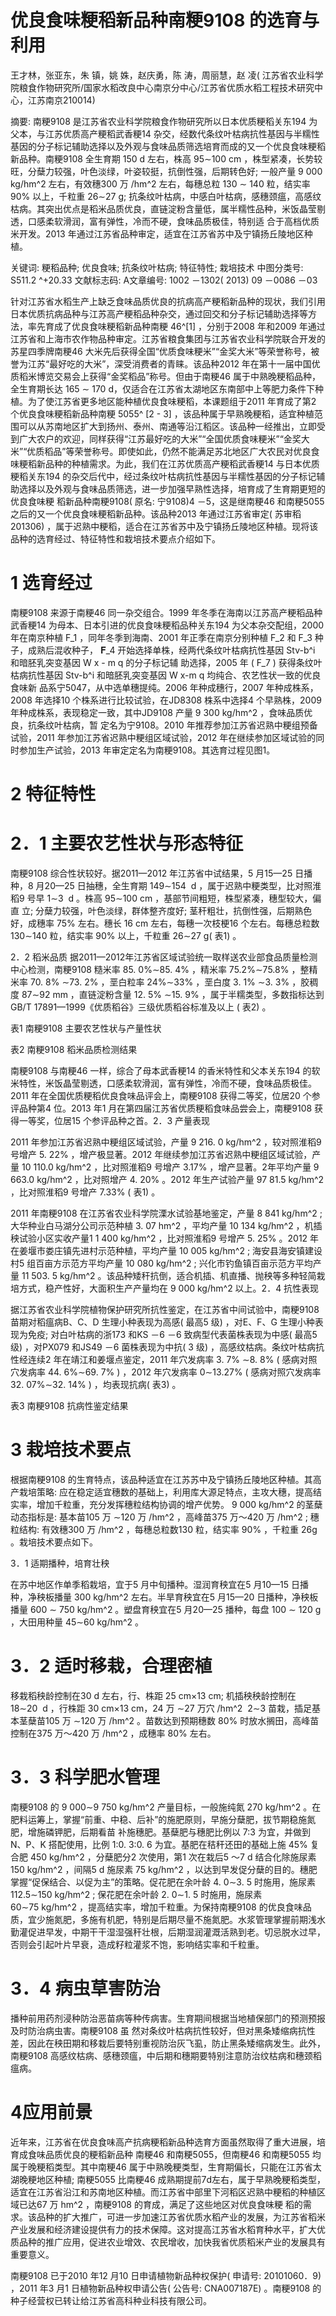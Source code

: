 # 优良食味粳稻新品种南粳9108 的选育与利用

王才林，张亚东，朱 镇，姚 姝，赵庆勇，陈 涛，周丽慧，赵 凌( 江苏省农业科学院粮食作物研究所/国家水稻改良中心南京分中心/江苏省优质水稻工程技术研究中心，江苏南京210014)

摘要: 南粳9108 是江苏省农业科学院粮食作物研究所以日本优质粳稻关东194 为父本，与江苏优质高产粳稻武香粳14 杂交，经数代条纹叶枯病抗性基因与半糯性基因的分子标记辅助选择以及外观与食味品质筛选培育而成的又一个优良食味粳稻新品种。南粳9108 全生育期 150 d 左右，株高 95∼100 cm ，株型紧凑，长势较旺，分蘖力较强，叶色淡绿，叶姿较挺，抗倒性强，后期转色好; 一般产量 9  000  kg/hm^2 左右，有效穗300 万 /hm^2 左右，每穗总粒 130 ∼ 140 粒，结实率 90% 以上，千粒重 26∼27 g; 抗条纹叶枯病，中感白叶枯病，感穗颈瘟，高感纹枯病。其突出优点是稻米品质优良，直链淀粉含量低，属半糯性品种，米饭晶莹剔透，口感柔软滑润，富有弹性，冷而不硬，食味品质极佳，特别适 合于高档优质米开发。2013 年通过江苏省品种审定，适宜在江苏省苏中及宁镇扬丘陵地区种植。

关键词: 粳稻品种; 优良食味; 抗条纹叶枯病; 特征特性; 栽培技术 中图分类号: S511.2 ^+20.33 文献标志码: A文章编号: 1002 －1302( 2013) 09 －0086 －03

针对江苏省水稻生产上缺乏食味品质优良的抗病高产粳稻新品种的现状，我们引用日本优质抗病品种与江苏高产粳稻品种杂交，通过回交和分子标记辅助选择等方法，率先育成了优良食味粳稻新品种南粳 46^[1] ，分别于2008 年和2009 年通过江苏省和上海市农作物品种审定。江苏省粮食集团与江苏省农业科学院联合开发的苏星四季牌南粳46 大米先后获得全国“优质食味粳米”“金奖大米”等荣誉称号，被誉为江苏“最好吃的大米”，深受消费者的青睐。该品种2012 年在第十一届中国优质稻米博览交易会上获得“金奖稻品”称号。但由于南粳46 属于中熟晚粳稻品种，全生育期长达 165 ∼ 170 d，仅适合在江苏省太湖地区东南部中上等肥力条件下种植。为了使江苏省更多地区能种植优良食味粳稻，本课题组于2011 年育成了第2 个优良食味粳稻新品种南粳 5055^ [2 - 3] ，该品种属于早熟晚粳稻，适宜种植范围可以从苏南地区扩大到扬州、泰州、南通等沿江稻区。该品种一经推出，立即受到广大农户的欢迎，同样获得“江苏最好吃的大米”“全国优质食味粳米”“金奖大米”“优质稻品”等荣誉称号。即使如此，仍然不能满足苏北地区广大农民对优良食味粳稻新品种的种植需求。为此，我们在江苏优质高产粳稻武香粳14 与日本优质粳稻关东194 的杂交后代中，经过条纹叶枯病抗性基因与半糯性基因的分子标记辅助选择以及外观与食味品质筛选，进一步加强早熟性选择，培育成了生育期更短的优良食味粳 稻新品种南粳9108( 原名: 宁9108)4 －5，这是继南粳46 和南粳5055 之后的又一个优良食味粳稻新品种。该品种2013 年通过江苏省审定( 苏审稻201306) ，属于迟熟中粳稻，适合在江苏省苏中及宁镇扬丘陵地区种植。现将该品种的选育经过、特征特性和栽培技术要点介绍如下。

# 1 选育经过

南粳9108 来源于南粳46 同一杂交组合。1999 年冬季在海南以江苏高产粳稻品种武香粳14 为母本、日本引进的优良食味粳稻品种关东194 为父本杂交配组，2000 年在南京种植 F_1 ，同年冬季到海南、2001 年正季在南京分别种植 F_2 和 F_3 种子，成熟后混收种子， 𝐅_4 开始选择单株，经两代条纹叶枯病抗性基因 Stv-b^i 和暗胚乳突变基因 W x - m q 的分子标记辅 助选择，2005 年 ( F_7 ) 获得条纹叶枯病抗性基因 Stv-b^i 和暗胚乳突变基因 W x-m q 均纯合、农艺性状一致的优良食味新 品系宁5047，从中选单穗提纯。2006 年种成穗行，2007 年种成株系，2008 年选择10 个株系进行比较试验，在JD8308 株系中选择4 个早熟株，2009 年种成株系，表现稳定一致，其中JD9108 产量 9 300 kg/hm^2 ，食味品质优良，抗条纹叶枯病，暂 定名为宁9108。2010 年推荐参加江苏省迟熟中粳组预备试验，2011 年参加江苏省迟熟中粳组区域试验，2012 年在继续参加区域试验的同时参加生产试验，2013 年审定定名为南粳9108。其选育过程见图1。

# 2 特征特性

# 2．1 主要农艺性状与形态特征

南粳9108 综合性状较好。据2011—2012 年江苏省中试结果，5 月15—25 日播种，8 月20—25 日抽穗，全生育期 149∼154  d ，属于迟熟中粳类型，比对照淮稻9 号早 1∼3  d 。株高 95∼100 cm ，基部节间粗短，株型紧凑，穗型较大，偏直 立; 分蘖力较强，叶色淡绿，群体整齐度好; 茎秆粗壮，抗倒性强，后期熟色好，成穗率 75% 左右。穗长 16 cm 左右，每穗一次枝梗16 个左右。每穗总粒数 130∼140 粒，结实率 90% 以上，千粒重 26∼27 g( 表1) 。

2．2 稻米品质 据2011—2012年江苏省区域试验统一取样送农业部食品质量检测中心检测，南粳9108 糙米率 85. 0%∼85. 4% ，精米率 75.2%∼75.8% ，整精米率 70. 8% ∼73. 2% ，垩白粒率 24%∼33% ，垩白度 3. 1% ∼3. 3% ，胶稠度 87∼92 mm ，直链淀粉含量 12. 5% ∼15. 9% ，属于半糯类型，多数指标达到GB/T 17891—1999《优质稻谷》三级优质稻谷标准及以上 ( 表2) 。



表1 南粳9108 主要农艺性状与产量性状



表2 南粳9108 稻米品质检测结果



南粳9108 与南粳46 一样，综合了母本武香粳14 的香米特性和父本关东194 的软米特性，米饭晶莹剔透，口感柔软滑润，富有弹性，冷而不硬，食味品质极佳。2011 年在全国优质粳稻优良食味品评会上，南粳9108 获得二等奖，位居20 个参评品种第4 位。2013 年1 月在第四届江苏省优质粳稻食味品尝会上，南粳9108 获得一等奖，位居15 个参评品种之首。2．3 产量表现

2011 年参加江苏省迟熟中粳组区域试验，产量 9 216. 0 kg/hm^2 ，较对照淮稻9 号增产 5. 22% ，增产极显著。2012 年继续参加江苏省迟熟中粳组区域试验，产量 10 110.0 kg/hm^2 ，比对照淮稻9 号增产 3.17% ，增产显著。2年平均产量 9 663.0 kg/hm^2 ，比对照增产 4. 20% 。2012 年生产试验产量 97 81.5 kg/hm^2 ，比对照淮稻9 号增产 7.33% ( 表1) 。

2011 年南粳9108 在江苏省农业科学院溧水试验基地鉴定，产量 8  841  kg/hm^2 ; 大华种业白马湖分公司示范种植 3. 07  hm^2 ，平均产量 10 134 kg/hm^2 ，机插秧试验小区实收产量1 1 400 kg/hm^2 ，比对照淮稻9 号增产 5. 25% 。2012 年在姜堰市娄庄镇先进村示范种植，平均产量 10 005 kg/hm^2 ; 海安县海安镇建设村5 组百亩方示范方平均产量 10 080 kg/hm^2 ; 兴化市钓鱼镇百亩示范方平均产量 11 503. 5  kg/hm^2 。该品种矮秆抗倒，适合机插、机直播、抛秧等多种轻简栽培方式，稳产性好，大面积生产产量均在 9 000 kg/hm^2 以上。2．4 抗性表现

据江苏省农业科学院植物保护研究所抗性鉴定，在江苏省中间试验中，南粳9108 苗期对稻瘟病B、C、D 生理小种表现为高感( 最高5 级) ，对E、F、G 生理小种表现为免疫; 对白叶枯病的浙173 和KS －6 －6 致病型代表菌株表现为中感( 最高5 级) ，对PX079 和JS49 －6 菌株表现为中抗( 3 级) ，高感纹枯病。条纹叶枯病抗性经连续2 年在靖江和姜堰点鉴定，2011 年穴发病率 3. 7% ∼8. 8% ( 感病对照穴发病率 44. 6%∼69. 7% ) ，2012 年穴发病率 0∼13.27% ( 感病对照穴发病率 32. 07%∼32. 14% ) ，均表现抗病( 表3) 。

表3 南粳9108 抗病性鉴定结果



# 3 栽培技术要点

根据南粳9108 的生育特点，该品种适宜在江苏苏中及宁镇扬丘陵地区种植。其高产栽培策略: 应在稳定适宜穗数的基础上，利用库大源足特点，主攻大穗，提高结实率，增加千粒重，充分发挥穗粒结构协调的增产优势。 9 000 kg/hm^2 的茎蘖动态指标是: 基本苗105 万 ∼120 万 /hm^2 ，高峰苗375 万～420 万 /hm^2 ; 穗粒结构: 有效穗300 万 /hm^2 ，每穗总粒数130 粒，结实率 90% ，千粒重 26g 。栽培技术要点如下。

3．1 适期播种，培育壮秧

在苏中地区作单季稻栽培，宜于5 月中旬播种。湿润育秧宜在5 月10—15 日播种，净秧板播量 300 kg/hm^2 左右。半旱育秧宜在5 月15—20 日播种，净秧板播量 600 ∼ 750 kg/hm^2 。塑盘育秧宜在5 月20—25 播种，每盘 100 ∼  120 g ，大田用种量 45∼60 kg/hm^2 。

# 3．2 适时移栽，合理密植

移栽稻秧龄控制在30 d 左右，行、株距 25 cm×13 cm; 机插秧秧龄控制在 18∼20  d ，行株距 30 cm×13 cm，24 万 ∼27 万穴 /hm^2  2∼3 苗栽，插足基本茎蘖苗105 万 ∼120 万 /hm^2 。苗数达到预期穗数 80% 时放水搁田，高峰苗控制在375 万～420 万 /hm^2 ，成穗率 80% 左右。

# 3．3 科学肥水管理

南粳9108 的 9 000∼9 750 kg/hm^2 产量目标，一般施纯氮 270 kg/hm^2 。在肥料运筹上，掌握“前重、中稳、后补”的施肥原则，早施分蘖肥，拔节期稳施氮肥，增施磷钾肥，后期看苗 补施穗肥。基蘖肥与穗肥比例以 7:3 为宜，并做到N、P、K 搭配使用，比例 1:0. 3:0. 6 为宜。基肥在秸秆还田的基础上施 45% 复合肥 450 kg/hm^2 ，分蘖肥分2 次使用，第1 次在栽后5 ～7 d 结合化除施尿素 150 kg/hm^2 ，间隔5 d 施尿素 75 kg/hm^2 ，以达到早发促分蘖的目的。穗肥掌握“促保结合、以促为主”的策略。促花肥在余叶龄 4. 0∼3. 5 时施用，施尿素 112.5∼150 kg/hm^2 ; 保花肥在余叶龄 2. 0∼1. 5 时施用，施尿素 60∼75 kg/hm^2 ，提高结实率，增加千粒重。为保持南粳9108 的优良食味品质，宜少施氮肥，多施有机肥，特别是后期尽量不施氮肥。水浆管理掌握前期浅水勤灌促进早发，中期干干湿湿强秆壮根，后期湿润灌溉活熟到老。切忌脱水过早，否则会引起叶片早衰，造成籽粒灌浆不饱，影响结实率和千粒重。

# 3．4 病虫草害防治

播种前用药剂浸种防治恶苗病等种传病害。生育期间根据当地植保部门的预测预报及时防治病虫害。南粳9108 虽 然对条纹叶枯病抗性较好，但对黑条矮缩病抗性差，因此在秧田期和移栽后要特别重视防治灰飞虱，防止黑条矮缩病发生。此外，南粳9108 高感纹枯病、感穗颈瘟，中后期和穗期要特别注意防治纹枯病和穗颈稻瘟病。

# 4应用前景

近年来，江苏省在优良食味高产抗病粳稻新品种选育方面虽然取得了重大进展，培育成食味品质优良的粳稻新品种 南粳46 和南粳5055，但南粳46 和南粳5055 均属于晚粳稻类型。其中南粳46 属于中熟晚粳类型，生育期偏长，只能在江苏省太湖晚粳地区种植; 南粳5055 比南粳46 成熟期提前7d左右，属于早熟晚粳稻类型，适宜在江苏省沿江和苏南地区种植。而江苏省中部里下河稻区迟熟中粳稻的种植区域已达67 万 hm^2 ，南粳9108 的育成，满足了这些地区对优良食味粳 稻的需求。该品种的扩大推广，可进一步加速江苏省优质水稻产业的发展，为江苏省稻米产业发展和经济建设提供有力的技术保障。这对提高江苏省水稻育种水平，扩大优质品种的推广应用，促进农业增效、农民增收，加快我省优质稻米产业的发展具有重要意义。

南粳9108 已于2010 年12 月10 日申请植物新品种权保护( 申请号: 20101060．9) ，2011 年3 月1 日植物新品种权申请公告( 公告号: CNA007187E) 。南粳9108 的种子经营权已转让给江苏省高科种业科技有限公司。

